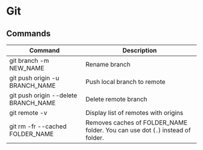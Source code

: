 # Git

## Commands

| Command                              | Description                                                                    |
| ------------------------------------ | ------------------------------------------------------------------------------ |
| git branch -m NEW_NAME               | Rename branch                                                                  |
| git push origin -u BRANCH_NAME       | Push local branch to remote                                                    |
| git push origin --delete BRANCH_NAME | Delete remote branch                                                           |
| git remote -v                        | Display list of remotes with origins                                           |
| git rm -fr --cached FOLDER_NAME      | Removes caches of FOLDER_NAME folder. You can use dot (`.`) instead of folder. |
